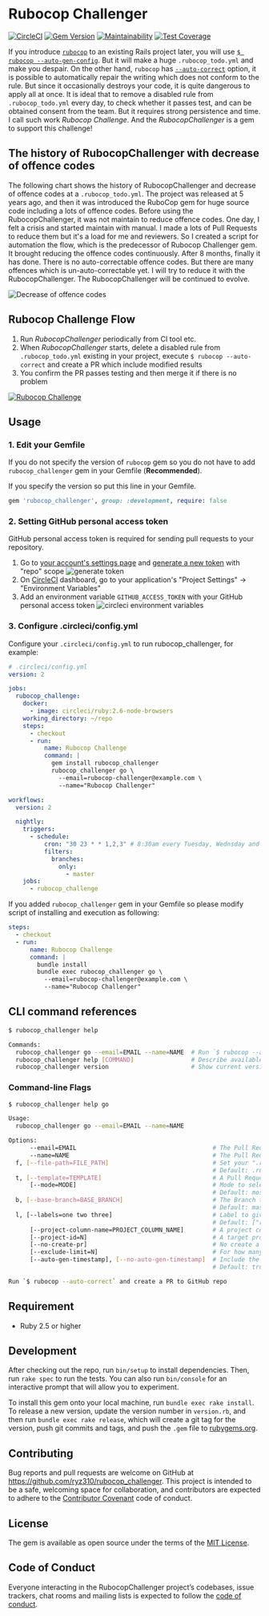 # Rubocop Challenger

[![CircleCI](https://circleci.com/gh/ryz310/rubocop_challenger/tree/master.svg?style=svg&circle-token=cdf0ffce5b4c0c7804b50dde00ca5ef09cbadb67)](https://circleci.com/gh/ryz310/rubocop_challenger/tree/master) [![Gem Version](https://badge.fury.io/rb/rubocop_challenger.svg)](https://badge.fury.io/rb/rubocop_challenger) [![Maintainability](https://api.codeclimate.com/v1/badges/a18c1c17fc534bb32473/maintainability)](https://codeclimate.com/github/ryz310/rubocop_challenger/maintainability) [![Test Coverage](https://api.codeclimate.com/v1/badges/a18c1c17fc534bb32473/test_coverage)](https://codeclimate.com/github/ryz310/rubocop_challenger/test_coverage)

If you introduce [`rubocop`](https://github.com/rubocop-hq/rubocop) to an existing Rails project later, you will use [`$ rubocop --auto-gen-config`](https://github.com/rubocop-hq/rubocop/blob/master/manual/configuration.md#automatically-generated-configuration). But it will make a huge `.rubocop_todo.yml` and make you despair.
On the other hand, `rubocop` has [`--auto-correct`](https://github.com/rubocop-hq/rubocop/blob/master/manual/basic_usage.md#other-useful-command-line-flags) option, it is possible to automatically repair the writing which does not conform to the rule. But since it occasionally destroys your code, it is quite dangerous to apply all at once.
It is ideal that to remove a disabled rule from `.rubocop_todo.yml` every day, to check whether it passes test, and can be obtained consent from the team. But it requires strong persistence and time.
I call such work *Rubocop Challenge*. And the *RubocopChallenger* is a gem to support this challenge!

## The history of RubocopChallenger with decrease of offence codes

The following chart shows the history of RubocopChallenger and decrease of offence codes at a `.rubocop_todo.yml`. The project was released at 5 years ago, and then it was introduced the RuboCop gem for huge source code including a lots of offence codes. Before using the RubocopChallenger, it was not maintain to reduce offence codes. One day, I felt a crisis and started maintain with manual. I made a lots of Pull Requests to reduce them but it's a load for me and reviewers. So I created a script for automation the flow, which is the predecessor of Rubocop Challenger gem. It brought reducing the offence codes continuously. After 8 months, finally it has done. There is no auto-correctable offence codes.
But there are many offences which is un-auto-correctable yet. I will try to reduce it with the RubocopChallenger. The RubocopChallenger will
be continued to evolve.

![Decrease of offence codes](images/decrease_of_offence_codes.png)

## Rubocop Challenge Flow

1. Run *RubocopChallenger* periodically from CI tool etc.
1. When *RubocopChallenger* starts, delete a disabled rule from `.rubocop_todo.yml` existing in your project, execute `$ rubocop --auto-correct` and create a PR which include modified results
1. You confirm the PR passes testing and then merge it if there is no problem

[![Rubocop Challenge](images/rubocop_challenge.png)](https://github.com/ryz310/rubocop_challenger/pull/97)

## Usage

### 1. Edit your Gemfile

If you do not specify the version of `rubocop` gem so you do not have to add `rubocop_challenger` gem in your Gemfile (**Recommended**).

If you specify the version so put this line in your Gemfile.

```rb
gem 'rubocop_challenger', group: :development, require: false
```

### 2. Setting GitHub personal access token

GitHub personal access token is required for sending pull requests to your repository.

1. Go to [your account's settings page](https://github.com/settings/tokens) and [generate a new token](https://github.com/settings/tokens/new) with "repo" scope
  ![generate token](images/generate_token.png)
1. On [CircleCI](https://circleci.com) dashboard, go to your application's "Project Settings" -> "Environment Variables"
1. Add an environment variable `GITHUB_ACCESS_TOKEN` with your GitHub personal access token
  ![circleci environment variables](images/circleci_environment_variables.png)

### 3. Configure .circleci/config.yml

Configure your `.circleci/config.yml` to run rubocop_challenger, for example:

```yml
# .circleci/config.yml
version: 2

jobs:
  rubocop_challenge:
    docker:
      - image: circleci/ruby:2.6-node-browsers
    working_directory: ~/repo
    steps:
      - checkout
      - run:
          name: Rubocop Challenge
          command: |
            gem install rubocop_challenger
            rubocop_challenger go \
              --email=rubocop-challenger@example.com \
              --name="Rubocop Challenger"

workflows:
  version: 2

  nightly:
    triggers:
      - schedule:
          cron: "30 23 * * 1,2,3" # 8:30am every Tuesday, Wednsday and Thursday (JST)
          filters:
            branches:
              only:
                - master
    jobs:
      - rubocop_challenge
```

If you added `rubocop_challenger` gem in your Gemfile so please modify script of installing and execution as following:

```yml
steps:
  - checkout
  - run:
      name: Rubocop Challenge
      command: |
        bundle install
        bundle exec rubocop_challenger go \
          --email=rubocop-challenger@example.com \
          --name="Rubocop Challenger"
```

## CLI command references

```sh
$ rubocop_challenger help

Commands:
  rubocop_challenger go --email=EMAIL --name=NAME  # Run `$ rubocop --auto-correct` and create a PR to GitHub repo
  rubocop_challenger help [COMMAND]                # Describe available commands or one specific command
  rubocop_challenger version                       # Show current version
```

### Command-line Flags

```sh
$ rubocop_challenger help go

Usage:
  rubocop_challenger go --email=EMAIL --name=NAME

Options:
      --email=EMAIL                                      # The Pull Request committer email
      --name=NAME                                        # The Pull Request committer name
  f, [--file-path=FILE_PATH]                             # Set your ".rubocop_todo.yml" path
                                                         # Default: .rubocop_todo.yml
  t, [--template=TEMPLATE]                               # A Pull Request template `erb` file path.You can use variable that `title`, `rubydoc_url`, `description` and `examples` into the erb file.
      [--mode=MODE]                                      # Mode to select deletion target. You can choice "most_occurrence", "least_occurrence", or "random"
                                                         # Default: most_occurrence
  b, [--base-branch=BASE_BRANCH]                         # The Branch to merge into
                                                         # Default: master
  l, [--labels=one two three]                            # Label to give to Pull Request
                                                         # Default: ["rubocop challenge"]
      [--project-column-name=PROJECT_COLUMN_NAME]        # A project column name. You can add the created PR to the GitHub project
      [--project-id=N]                                   # A target project ID. If does not supplied, this method will find a project which associated the repository. When the repository has multiple projects, you should supply this.
      [--no-create-pr]                                   # No create a pull request (for testing)
      [--exclude-limit=N]                                # For how many exclude properties when creating the .rubocop_todo.yml
      [--auto-gen-timestamp], [--no-auto-gen-timestamp]  # Include the date and time when creating the .rubocop_todo.yml
                                                         # Default: true

Run `$ rubocop --auto-correct` and create a PR to GitHub repo
```

## Requirement

* Ruby 2.5 or higher

## Development

After checking out the repo, run `bin/setup` to install dependencies. Then, run `rake spec` to run the tests. You can also run `bin/console` for an interactive prompt that will allow you to experiment.

To install this gem onto your local machine, run `bundle exec rake install`. To release a new version, update the version number in `version.rb`, and then run `bundle exec rake release`, which will create a git tag for the version, push git commits and tags, and push the `.gem` file to [rubygems.org](https://rubygems.org).

## Contributing

Bug reports and pull requests are welcome on GitHub at https://github.com/ryz310/rubocop_challenger. This project is intended to be a safe, welcoming space for collaboration, and contributors are expected to adhere to the [Contributor Covenant](http://contributor-covenant.org) code of conduct.

## License

The gem is available as open source under the terms of the [MIT License](https://opensource.org/licenses/MIT).

## Code of Conduct

Everyone interacting in the RubocopChallenger project’s codebases, issue trackers, chat rooms and mailing lists is expected to follow the [code of conduct](https://github.com/ryz310/rubocop_challenger/blob/master/CODE_OF_CONDUCT.md).
